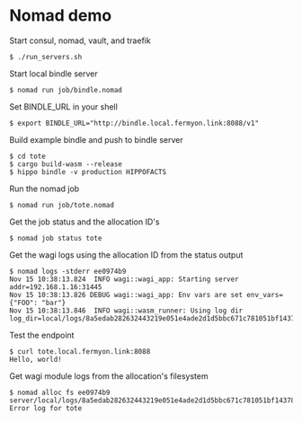 # Nomad demo

Start consul, nomad, vault, and traefik

```
$ ./run_servers.sh
```

Start local bindle server

```
$ nomad run job/bindle.nomad
```

Set BINDLE_URL in your shell

```
$ export BINDLE_URL="http://bindle.local.fermyon.link:8088/v1"
```

Build example bindle and push to bindle server

```
$ cd tote
$ cargo build-wasm --release
$ hippo bindle -v production HIPPOFACTS
```

Run the nomad job

```
$ nomad run job/tote.nomad
```

Get the job status and the allocation ID's

```
$ nomad job status tote
```

Get the wagi logs using the allocation ID from the status output

```
$ nomad logs -stderr ee0974b9
Nov 15 10:38:13.824  INFO wagi::wagi_app: Starting server addr=192.168.1.16:31445
Nov 15 10:38:13.826 DEBUG wagi::wagi_app: Env vars are set env_vars={"FOO": "bar"}
Nov 15 10:38:13.846  INFO wagi::wasm_runner: Using log dir log_dir=local/logs/8a5edab282632443219e051e4ade2d1d5bbc671c781051bf1437897cbdfea0f1
```

Test the endpoint

```
$ curl tote.local.fermyon.link:8088
Hello, world!
```

Get wagi module logs from the allocation's filesystem

```
$ nomad alloc fs ee0974b9 server/local/logs/8a5edab282632443219e051e4ade2d1d5bbc671c781051bf1437897cbdfea0f1/module.stderr
Error log for tote
```
